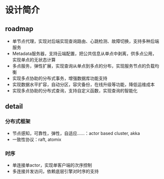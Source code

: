 
# 设计简介

## roadmap

- 单节点代理，实现对后端实现查询路由、心跳检测、故障切换，支持多种后端服务
- Metadata服务器，支持云端配置，把公共信息从单点中剥离，供多点公用，实现单点的无状态计算
- 多点服务，弹性扩展，实现查询从单点到多点的分布，实现服务节点的负载均衡
- 实现多点协助的分布式事务，增强数据库功能支持
- 实现数据水平扩容，自动分区，容灾备份，在线升级等功能，降低运维成本
- 实现多点协助的分布式查询，支持自定义函数，实现查询的智能化

## detail

### 分布式框架

- 节点感知，可靠性，弹性，自适应……：actor based cluster, akka
- 一致性协议：raft, atomix

### 时序

- 单连接单actor，实现单客户端的次序控制
- 多连接并发访问，依赖底层引擎对时序的支持
